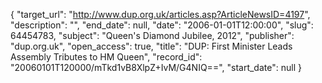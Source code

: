 {
  "target_url": "http://www.dup.org.uk/articles.asp?ArticleNewsID=4197", 
  "description": "", 
  "end_date": null, 
  "date": "2006-01-01T12:00:00", 
  "slug": 64454783, 
  "subject": "Queen's Diamond Jubilee, 2012", 
  "publisher": "dup.org.uk", 
  "open_access": true, 
  "title": "DUP: First Minister Leads Assembly Tributes to HM Queen", 
  "record_id": "20060101T120000/mTkd1vB8XlpZ+IvM/G4NIQ==", 
  "start_date": null
}

